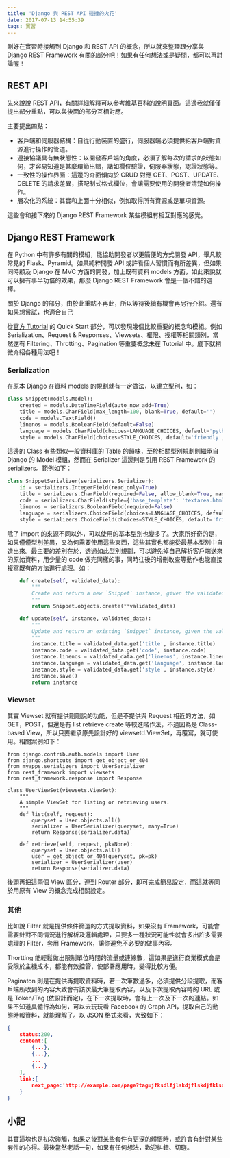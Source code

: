 ```yaml
---
title: 'Django 與 REST API 碰撞的火花' 
date: 2017-07-13 14:55:39
tags: 實習
---
```

剛好在實習時接觸到 Django 和 REST API 的概念，所以就來整理跟分享與 Django REST Framework 有關的部分吧！如果有任何想法或是疑問，都可以再討論喔！

## REST API
先來說說 REST API，有關詳細解釋可以參考維基百科的[說明頁面](https://zh.wikipedia.org/zh-tw/REST)。這邊我就僅僅提出部分重點，可以與後面的部分互相對應。

主要提出四點：

- 客戶端和伺服器結構：自從行動裝置的盛行，伺服器端必須提供給客戶端對資源進行操作的管道。
- 連接協議具有無狀態性：<!--more-->以開發客戶端的角度，必須了解每次的請求的狀態如何，才容易知道是甚麼環節出錯，諸如欄位驗證，伺服器狀態，認證狀態等。
- 一致性的操作界面：這邊的介面傾向於 CRUD 對應 GET、POST、UPDATE、DELETE 的請求差異，搭配制式格式欄位，會讓需要使用的開發者清楚如何操作。
- 層次化的系統：其實和上面十分相似，例如取得所有資源或是單項資源。

這些會和接下來的 Django REST Framework 某些模組有相互對應的感覺。

## Django REST Framework
在 Python 中有許多有關的模組，能協助開發者以更簡便的方式開發 API，舉凡較常見的 Flask、Pyramid。如果純粹開發 API 或許看個人習慣而有所差異，但如果同時顧及 Django 在 MVC 方面的開發，加上既有資料 models 方面，如此來說就可以擁有事半功倍的效果，那麼 Django REST Framework 會是一個不錯的選擇。

關於 Django 的部分，由於此重點不再此，所以等待後續有機會再另行介紹。還有如果想嘗試，也適合自己

從[官方 Tutorial](http://www.django-rest-framework.org/#tutorial) 的 Quick Start 部分，可以發現幾個比較重要的概念和模組。例如 Serialization、Request & Responses、Viewsets、權限、授權等相關類別，當然還有 Filtering、Throtting、Pagination 等重要概念未在 Tutorial 中。底下就稍微介紹各種用法吧！

### Serialization
在原本 Django 在資料 models 的規劃就有一定做法，以建立型別，如：
```.py
class Snippet(models.Model):
    created = models.DateTimeField(auto_now_add=True)
    title = models.CharField(max_length=100, blank=True, default='')
    code = models.TextField()
    linenos = models.BooleanField(default=False)
    language = models.CharField(choices=LANGUAGE_CHOICES, default='python', max_length=100)
    style = models.CharField(choices=STYLE_CHOICES, default='friendly', max_length=100)
```
這邊的 Class 有些類似一般資料庫的 Table 的韻味，至於相關型別規劃則繼承自 Django 的 Model 模組，然而在 Serializer 這邊則是引用 REST Framework 的 serializers。範例如下：
```.py
class SnippetSerializer(serializers.Serializer):
    id = serializers.IntegerField(read_only=True)
    title = serializers.CharField(required=False, allow_blank=True, max_length=100)
    code = serializers.CharField(style={'base_template': 'textarea.html'})
    linenos = serializers.BooleanField(required=False)
    language = serializers.ChoiceField(choices=LANGUAGE_CHOICES, default='python')
    style = serializers.ChoiceField(choices=STYLE_CHOICES, default='friendly')
```
除了 import 的來源不同以外，可以使用的基本型別也變多了。大家所好奇的是，如果僅僅型別差異，又為何需要使用這些東西，這些其實也都能從最基本型別中自造出來。最主要的差別在於，透過如此型別規劃，可以避免掉自己解析客戶端送來的原始資料，用少量的 code 做完同樣的事，同時往後的增刪改查等動作也能直接複寫既有的方法進行處理。如：
```.py
    def create(self, validated_data):
        """
        Create and return a new `Snippet` instance, given the validated data.
        """
        return Snippet.objects.create(**validated_data)

    def update(self, instance, validated_data):
        """
        Update and return an existing `Snippet` instance, given the validated data.
        """
        instance.title = validated_data.get('title', instance.title)
        instance.code = validated_data.get('code', instance.code)
        instance.linenos = validated_data.get('linenos', instance.linenos)
        instance.language = validated_data.get('language', instance.language)
        instance.style = validated_data.get('style', instance.style)
        instance.save()
        return instance
```

### Viewset
其實 Viewset 就有提供剛剛說的功能，但是不提供與 Request 相近的方法，如 GET，POST，但還是有 list retrieve create 等較進階作法，不過因為是 Class-based View，所以只要繼承原先設計好的 viewsetd.ViewSet，再覆寫，就可使用。相關案例如下：
```
from django.contrib.auth.models import User
from django.shortcuts import get_object_or_404
from myapps.serializers import UserSerializer
from rest_framework import viewsets
from rest_framework.response import Response

class UserViewSet(viewsets.ViewSet):
    """
    A simple ViewSet for listing or retrieving users.
    """
    def list(self, request):
        queryset = User.objects.all()
        serializer = UserSerializer(queryset, many=True)
        return Response(serializer.data)

    def retrieve(self, request, pk=None):
        queryset = User.objects.all()
        user = get_object_or_404(queryset, pk=pk)
        serializer = UserSerializer(user)
        return Response(serializer.data)
```
後頭再把這兩個 View 區分，連到 Router 部分，即可完成簡易設定，而這就等同於用原有 View 的概念完成相關設定。

### 其他
比如說 Filter 就是提供條件篩選的方式提取資料，如果沒有 Framework，可能會需要針對不同情況進行解析及邏輯處理，只要多一種狀況可能性就會多出許多需要處理的 Filter，套用 Framework，讓你避免不必要的做事內容。

Thortting 能輕鬆做出限制單位時間的流量或連線數，這如果是進行商業模式會是受限於主機成本，都能有效控管，使部署應用時，變得比較方便。

Paginaton 則是在提供再提取資料時，若一次筆數過多，必須提供分段提取，而客戶端所收到的內容大致會有該次最大筆提取內容，以及下次提取內容時的 URL 或是 Token/Tag (依設計而定)，在下一次提取時，會有上一次及下一次的連結。如果不知道具體行為如何，可以去玩玩看 Facebook 的 Graph API，提取自己的動態時報資料，就能理解了。以 JSON 格式來看，大致如下：
```json
{
	status:200,
	content:[
		{...},
		{...},
		...
		{...}
	],
	link:{
		next_page:'http://example.com/page?tag=jfksdlfjlskdjflskdjfklsdj'
	}
}
```

## 小記
其實這塊也是初次碰觸，如果之後對某些套件有更深的體悟時，或許會有針對某些套件的心得。最後當然老話一句，如果有任何想法，歡迎糾錯、切磋。